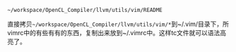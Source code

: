 



```
~/workspace/OpenCL_Compiler/llvm/utils/vim/README
```



直接拷贝`~/workspace/OpenCL_Compiler/llvm/utils/vim/*`到~/.vim/目录下，所vimrc中的有些有有的东西，复制出来放到~/.vimrc中。这样tc文件就可以语法高亮了。